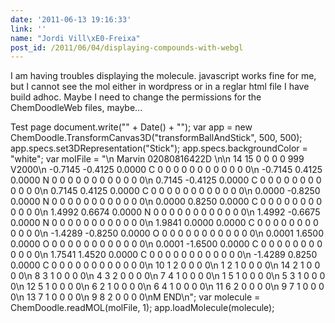 ```yaml
---
date: '2011-06-13 19:16:33'
link: ''
name: "Jordi Vill\xE0-Freixa"
post_id: /2011/06/04/displaying-compounds-with-webgl
---
```


I am having troubles displaying the molecule. javascript works fine for me, but I cannot see the mol either in wordpress or in a reglar html file I have build adhoc. Maybe I need to change the permissions for the ChemDoodleWeb files, maybe...



Test page 
  document.write("" + Date() + "");  var app = new ChemDoodle.TransformCanvas3D("transformBallAndStick", 500, 500);  app.specs.set3DRepresentation("Stick");  app.specs.backgroundColor = "white";
  var molFile = "\n  Marvin  02080816422D          \n\n 14 15  0  0  0  0            999 V2000\n   -0.7145   -0.4125    0.0000 C   0  0  0  0  0  0  0  0  0  0  0  0\n   -0.7145    0.4125    0.0000 N   0  0  0  0  0  0  0  0  0  0  0  0\n    0.7145   -0.4125    0.0000 C   0  0  0  0  0  0  0  0  0  0  0  0\n    0.7145    0.4125    0.0000 C   0  0  0  0  0  0  0  0  0  0  0  0\n    0.0000   -0.8250    0.0000 N   0  0  0  0  0  0  0  0  0  0  0  0\n    0.0000    0.8250    0.0000 C   0  0  0  0  0  0  0  0  0  0  0  0\n    1.4992    0.6674    0.0000 N   0  0  0  0  0  0  0  0  0  0  0  0\n    1.4992   -0.6675    0.0000 N   0  0  0  0  0  0  0  0  0  0  0  0\n    1.9841    0.0000    0.0000 C   0  0  0  0  0  0  0  0  0  0  0  0\n   -1.4289   -0.8250    0.0000 O   0  0  0  0  0  0  0  0  0  0  0  0\n    0.0001    1.6500    0.0000 O   0  0  0  0  0  0  0  0  0  0  0  0\n    0.0001   -1.6500    0.0000 C   0  0  0  0  0  0  0  0  0  0  0  0\n    1.7541    1.4520    0.0000 C   0  0  0  0  0  0  0  0  0  0  0  0\n   -1.4289    0.8250    0.0000 C   0  0  0  0  0  0  0  0  0  0  0  0\n 10  1  2  0  0  0  0\n  1  2  1  0  0  0  0\n 14  2  1  0  0  0  0\n  8  3  1  0  0  0  0\n  4  3  2  0  0  0  0\n  7  4  1  0  0  0  0\n  1  5  1  0  0  0  0\n  5  3  1  0  0  0  0\n 12  5  1  0  0  0  0\n  6  2  1  0  0  0  0\n  6  4  1  0  0  0  0\n 11  6  2  0  0  0  0\n  9  7  1  0  0  0  0\n 13  7  1  0  0  0  0\n  9  8  2  0  0  0  0\nM  END\n";  var molecule = ChemDoodle.readMOL(molFile, 1);  app.loadMolecule(molecule);